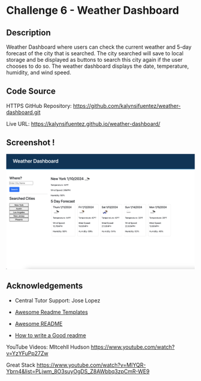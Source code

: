 
# Challenge 6 - Weather Dashboard

## Description
Weather Dashboard where users can check the current weather and 5-day forecast of the city that is searched. The city searched will save to local storage and be displayed as buttons to search this city again if the user chooses to do so. The weather dashboard displays the date, temperature, humidity, and wind speed.

## Code Source 

HTTPS GitHub Repository: https://github.com/kalynsifuentez/weather-dashboard.git

Live URL: https://kalynsifuentez.github.io/weather-dashboard/

## Screenshot !
![Alt text](<assets/weather-dashboard.png>)
## Acknowledgements
- Central Tutor Support: Jose Lopez

 - [Awesome Readme Templates](https://awesomeopensource.com/project/elangosundar/awesome-README-templates)
 - [Awesome README](https://github.com/matiassingers/awesome-readme)
 - [How to write a Good readme](https://bulldogjob.com/news/449-how-to-write-a-good-readme-for-your-github-project)

YouTube Videos:
MItcehll Hudson
https://www.youtube.com/watch?v=YzYFuPp27Zw

Great Stack 
https://www.youtube.com/watch?v=MIYQR-Ybrn4&list=PLjwm_8O3suyOgDS_Z8AWbbq3zpCmR-WE9

